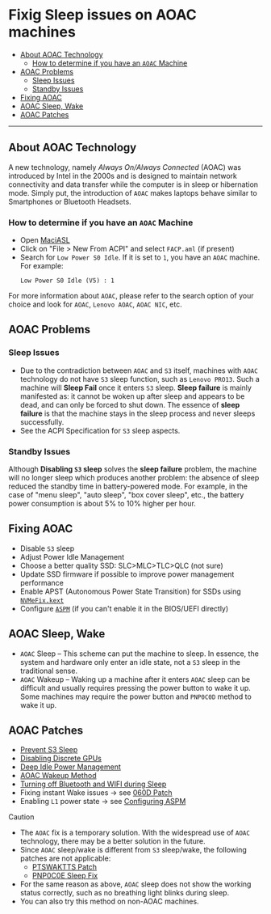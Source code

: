 # Fixig Sleep issues on AOAC machines

- [About AOAC Technology](#about-aoac-technology)
  - [How to determine if you have an `AOAC` Machine](#how-to-determine-if-you-have-an-aoac-machine)
- [AOAC Problems](#aoac-problems)
  - [Sleep Issues](#sleep-issues)
  - [Standby Issues](#standby-issues)
- [Fixing AOAC](#fixing-aoac)
- [AOAC Sleep, Wake](#aoac-sleep-wake)
- [AOAC Patches](#aoac-patches)

---

## About AOAC Technology

A new technology, namely *Always On/Always Connected* (AOAC) was introduced by Intel in the 2000s and is designed to maintain network connectivity and data transfer while the computer is in sleep or hibernation mode. Simply put, the introduction of `AOAC` makes laptops behave similar to Smartphones or Bluetooth Headsets.

### How to determine if you have an `AOAC` Machine

- Open [MaciASL](https://github.com/acidanthera/MaciASL/releases)
- Click on "File > New From ACPI" and select `FACP.aml` (if present)
- Search for `Low Power S0 Idle`. If it is set to `1`, you have an `AOAC` machine. For example:
  ```asl
  Low Power S0 Idle (V5) : 1
  ```
For more information about `AOAC`, please refer to the search option of your choice and look for `AOAC`, `Lenovo AOAC`, `AOAC NIC`, etc.

## AOAC Problems

### Sleep Issues

- Due to the contradiction between `AOAC` and `S3` itself, machines with `AOAC` technology do not have `S3` sleep function, such as `Lenovo PRO13`. Such a machine will **Sleep Fail** once it enters `S3` sleep. **Sleep failure** is mainly manifested as: it cannot be woken up after sleep and appears to be dead, and can only be forced to shut down. The essence of **sleep failure** is that the machine stays in the sleep process and never sleeps successfully.
- See the ACPI Specification for `S3` sleep aspects.

### Standby Issues

Although **Disabling `S3` sleep** solves the **sleep failure** problem, the machine will no longer sleep which produces another problem: the absence of sleep reduced the standby time in battery-powered mode. For example, in the case of "menu sleep", "auto sleep", "box cover sleep", etc., the battery power consumption is about 5% to 10% higher per hour.

## Fixing AOAC

- Disable `S3` sleep
- Adjust Power Idle Management
- Choose a better quality SSD: SLC>MLC>TLC>QLC (not sure)
- Update SSD firmware if possible to improve power management performance
- Enable APST (Autonomous Power State Transition) for SSDs using [`NVMeFix.kext`](https://github.com/acidanthera/NVMeFix/releases)
- Configure [`ASPM`](/Content/04_Fixing_Sleep_and_Wake_Issues/Setting_ASPM_Operating_Mode) (if you can't enable it in the BIOS/UEFI directly)

## AOAC Sleep, Wake

- `AOAC` Sleep – This scheme can put the machine to sleep. In essence, the system and hardware only enter an idle state, not a `S3` sleep in the traditional sense.
- `AOAC` Wakeup – Waking up a machine after it enters `AOAC` sleep can be difficult and usually requires pressing the power button to wake it up. Some machines may require the power button and `PNP0C0D` method to wake it up.

## AOAC Patches

- [Prevent S3 Sleep](/Content/04_Fixing_Sleep_and_Wake_Issues/Fixing_AOAC_Machines/i_Prevent_S3_Sleep)
- [Disabling Discrete GPUs](/Content/04_Fixing_Sleep_and_Wake_Issues/Fixing_AOAC_Machines/ii_AOAC_Disable_Discrete_GPU)
- [Deep Idle Power Management](/Content/04_Fixing_Sleep_and_Wake_Issues/Fixing_AOAC_Machines/iii_Power_Management_Deep_Idle)
- [AOAC Wakeup Method](/Content/04_Fixing_Sleep_and_Wake_Issues/Fixing_AOAC_Machines/iv_AOAC_wake-up_method)
- [Turning off Bluetooth and WIFI during Sleep](/Content/04_Fixing_Sleep_and_Wake_Issues/Fixing_AOAC_Machines/v_Sleep_automatically_turns_off_Bluetooth_WIFI)
- Fixing instant Wake issues &rarr; see [060D Patch](/Content/04_Fixing_Sleep_and_Wake_Issues/060D_Instant_Wake_Fix)
- Enabling `L1` power state &rarr; see [Configuring ASPM](/Content/04_Fixing_Sleep_and_Wake_Issues/Setting_ASPM_Operating_Mode)

> [!CAUTION]
>
>- The `AOAC` fix is a temporary solution. With the widespread use of `AOAC` technology, there may be a better solution in the future.
>- Since `AOAC` sleep/wake is different from `S3` sleep/wake, the following patches are not applicable:
>   - [PTSWAKTTS Patch](/Content/04_Fixing_Sleep_and_Wake_Issues/PTSWAK_Sleep_and_Wake_Fix)
>   - [PNP0C0E Sleep Fix](/Content/04_Fixing_Sleep_and_Wake_Issues/PNP0C0E_Sleep_Correction_Method)
>- For the same reason as above, `AOAC` sleep does not show the working status correctly, such as no breathing light blinks during sleep.
>- You can also try this method on non-AOAC machines.

